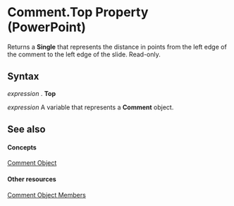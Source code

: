 
# Comment.Top Property (PowerPoint)

Returns a  **Single** that represents the distance in points from the left edge of the comment to the left edge of the slide. Read-only.


## Syntax

 _expression_ . **Top**

 _expression_ A variable that represents a **Comment** object.


## See also


#### Concepts


[Comment Object](c1071b54-eeaa-0cec-13f0-b635da9511d8.md)
#### Other resources


[Comment Object Members](ceeb9a4e-53ca-1607-c080-fc276d957525.md)
